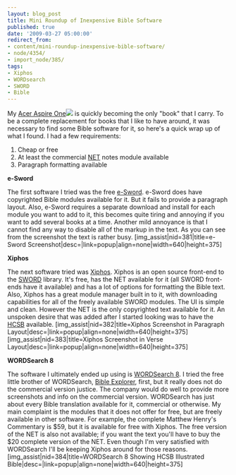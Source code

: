 ```yaml
---
layout: blog_post
title: Mini Roundup of Inexpensive Bible Software
published: true
date: '2009-03-27 05:00:00'
redirect_from:
- content/mini-roundup-inexpensive-bible-software/
- node/4354/
- import_node/385/
tags:
- Xiphos
- WORDsearch
- SWORD
- Bible
---
```


My [Acer Aspire One](http://www.amazon.com/gp/product/B001EYV9TM?ie=UTF8&tag=empcra-20&linkCode=as2&camp=1789&creative=390957&creativeASIN=B001EYV9TM)![](http://www.assoc-amazon.com/e/ir?t=empcra-20&l=as2&o=1&a=B001EYV9TM) is quickly becoming the only "book" that I carry. To be a complete replacement for books that I like to have around, it was necessary to find some Bible software for it, so here's a quick wrap up of what I found. I had a few requirements:

1.  Cheap or free
2.  At least the commercial [NET](http://www.bible.org/) notes module available
3.  Paragraph formatting available

**e-Sword** 

The first software I tried was the free [e-Sword](http://e-sword.net/). e-Sword does have copyrighted Bible modules available for it. But it fails to provide a paragraph layout. Also, e-Sword requires a separate download and install for each module you want to add to it, this becomes quite tiring and annoying if you want to add several books at a time. Another mild annoyance is that I cannot find any way to disable all of the markup in the text. As you can see from the screenshot the text is rather busy. [img_assist|nid=381|title=e-Sword Screenshot|desc=|link=popup|align=none|width=640|height=375] 

**Xiphos** 

The next software tried was [Xiphos](http://xiphos.org/). Xiphos is an open source front-end to the [SWORD](http://crosswire.org/sword) library. It's free, has the NET available for it (all SWORD front-ends have it available) and has a lot of options for formatting the Bible text. Also, Xiphos has a great module manager built in to it, with downloading capabilities for all of the freely available SWORD modules. The UI is simple and clean. However the NET is the only copyrighted text available for it. An unspoken desire that was added after I started looking was to have the [HCSB](http://en.wikipedia.org/wiki/Holman_Christian_Standard_Bible) available. [img_assist|nid=382|title=Xiphos Screenshot in Paragraph Layout|desc=|link=popup|align=none|width=640|height=375] [img_assist|nid=383|title=Xiphos Screenshot in Verse Layout|desc=|link=popup|align=none|width=640|height=375] 

**WORDSearch 8** 

The software I ultimately ended up using is [WORDSearch 8](http://www.wordsearchbible.com/catalog/product.php?pid=2439). I tried the free little brother of WORDSearch, [Bible Explorer](http://www.wordsearchbible.com/be4.php), first, but it really does not do the commercial version justice. The company would do well to provide more screenshots and info on the commercial version. WORDSearch has just about every Bible translation available for it, commercial or otherwise. My main complaint is the modules that it does not offer for free, but are freely available in other software. For example, the complete Matthew Henry's Commentary is $59, but it is available for free with Xiphos. The free version of the NET is also not available; if you want the text you'll have to buy the $20 complete version of the NET. Even though I'm very satisfied with WORDSearch I'll be keeping Xiphos around for those reasons. [img_assist|nid=384|title=WORDSearch 8 Showing HCSB Illustrated Bible|desc=|link=popup|align=none|width=640|height=375]
